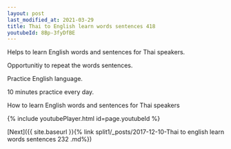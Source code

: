 ```yaml
---
layout: post
last_modified_at: 2021-03-29
title: Thai to English learn words sentences 418 
youtubeId: 8Bp-3fyDfBE
---
```

 
 
Helps to learn English words and sentences for Thai speakers.

Opportunitiy to repeat the words sentences. 

Practice English language. 
 
10 minutes practice every day. 
 
How to learn English words and sentences for Thai speakers 
 
{% include youtubePlayer.html id=page.youtubeId %}
 
 
[Next]({{ site.baseurl }}{% link  split1/_posts/2017-12-10-Thai to english learn words sentences 232 .md%})
 
